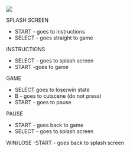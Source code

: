 ![](2261FinalProject/Graphics/PrincessProtector.png)

SPLASH SCREEN
- START - goes to instructions
- SELECT - goes straight to game

INSTRUCTIONS
- SELECT - goes to splash screen
- START -goes to game

GAME
- SELECT goes to lose/win state
- B - goes to cutscene (do not press)
- START - goes to pause

PAUSE
- START - goes back to game
- SELECT - goes to splash screen

WIN/LOSE
-START - goes back to splash screen

